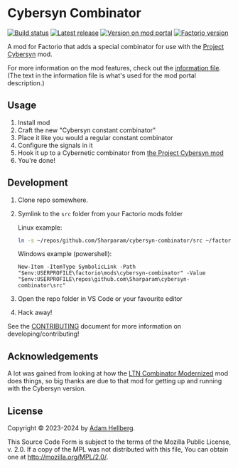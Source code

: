 # Cybersyn Combinator

[![Build status][build-badge]][build]
[![Latest release][release-badge]][release]
[![Version on mod portal][mod-portal-ver-badge]][mod]
[![Factorio version][factorio-ver-badge]][mod]

A mod for Factorio that adds a special combinator for use with the [Project Cybersyn][cybersyn] mod.

For more information on the mod features, check out the [information file](src/information.md).
(The text in the information file is what's used for the mod portal description.)

## Usage

 1. Install mod
 2. Craft the new "Cybersyn constant combinator"
 3. Place it like you would a regular constant combinator
 4. Configure the signals in it
 5. Hook it up to a Cybernetic combinator from [the Project Cybersyn mod][cybersyn]
 6. You're done!

## Development

 1. Clone repo somewhere.
 2. Symlink to the `src` folder from your Factorio mods folder

    Linux example:

    ```sh
    ln -s ~/repos/github.com/Sharparam/cybersyn-combinator/src ~/factorio/mods/cybersyn-combinator
    ```

    Windows example (powershell):

    ```pwsh
    New-Item -ItemType SymbolicLink -Path "$env:USERPROFILE\factorio\mods\cybersyn-combinator" -Value "$env:USERPROFILE\repos\github.com\Sharparam\cybersyn-combinator\src"
    ```
  3. Open the repo folder in VS Code or your favourite editor
  4. Hack away!

See the [CONTRIBUTING][] document for more information on developing/contributing!

## Acknowledgements

A lot was gained from looking at how the [LTN Combinator Modernized][ltnc] mod does things, so big thanks are due to that mod for getting up and running with the Cybersyn version.

## License

Copyright © 2023-2024 by [Adam Hellberg][sharparam].

This Source Code Form is subject to the terms of the Mozilla Public
License, v. 2.0. If a copy of the MPL was not distributed with this
file, You can obtain one at http://mozilla.org/MPL/2.0/.

[mod]: https://mods.factorio.com/mod/cybersyn-combinator
[mod-portal-ver-badge]: https://img.shields.io/badge/dynamic/json.svg?label=mod%20portal&url=https%3A%2F%2Fmods.factorio.com%2Fapi%2Fmods%2Fcybersyn-combinator&query=%24.releases%5B-1%3A%5D.version&colorB=%23a87723
[factorio-ver-badge]: https://img.shields.io/badge/dynamic/json.svg?label=factorio%20version&url=https%3A%2F%2Fmods.factorio.com%2Fapi%2Fmods%2Fcybersyn-combinator&query=%24.releases%5B-1%3A%5D.info_json.factorio_version&colorB=%23a87723
[build-badge]: https://github.com/Sharparam/cybersyn-combinator/actions/workflows/build.yml/badge.svg
[build]: https://github.com/Sharparam/cybersyn-combinator/actions/workflows/build.yml
[release-badge]: https://img.shields.io/github/v/release/Sharparam/cybersyn-combinator
[release]: https://github.com/Sharparam/cybersyn-combinator/releases/latest

[sharparam]: https://sharparam.com
[cybersyn]: https://mods.factorio.com/mod/cybersyn
[ltnc]: https://mods.factorio.com/mod/LTN_Combinator_Modernized
[contributing]: https://github.com/Sharparam/cybersyn-combinator/blob/main/CONTRIBUTING.md

